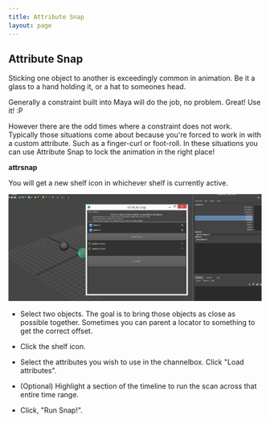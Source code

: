 ```yaml
---
title: Attribute Snap
layout: page
---
```

## Attribute Snap

Sticking one object to another is exceedingly common in animation. Be it a glass to a hand holding it, or a hat to someones head.

Generally a constraint built into Maya will do the job, no problem. Great! Use it! :P

However there are the odd times where a constraint does not work. Typically those situations come about because you're forced to work in with a custom attribute. Such as a finger-curl or foot-roll. In these situations you can use Attribute Snap to lock the animation in the right place!


__<download>attrsnap</download>__

You will get a new shelf icon in whichever shelf is currently active.

![Main Window](img/attrsnap.jpg)

* Select two objects. The goal is to bring those objects as close as possible together. Sometimes you can parent a locator to something to get the correct offset.

* Click the shelf icon.

* Select the attributes you wish to use in the channelbox. Click "Load attributes".

* (Optional) Highlight a section of the timeline to run the scan across that entire time range.

* Click, "Run Snap!".
